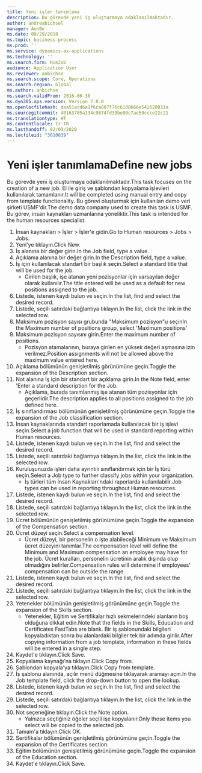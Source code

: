 ```yaml
---
title: Yeni işler tanımlama
description: Bu görevde yeni iş oluşturmaya odaklanılmaktadır.
author: andreabichsel
manager: AnnBe
ms.date: 08/29/2018
ms.topic: business-process
ms.prod: ''
ms.service: dynamics-ax-applications
ms.technology: ''
ms.search.form: HcmJob
audience: Application User
ms.reviewer: anbichse
ms.search.scope: Core, Operations
ms.search.region: Global
ms.author: anbichse
ms.search.validFrom: 2016-06-30
ms.dyn365.ops.version: Version 7.0.0
ms.openlocfilehash: dea51acd6a1f6ca887f76c61d8666e542620831a
ms.sourcegitcommit: 40163705a134c9874fd33be80c7ae59ccce22c21
ms.translationtype: HT
ms.contentlocale: tr-TR
ms.lasthandoff: 02/03/2020
ms.locfileid: "3010839"
---
```

# <a name="define-new-jobs"></a><span data-ttu-id="1c233-103">Yeni işler tanımlama</span><span class="sxs-lookup"><span data-stu-id="1c233-103">Define new jobs</span></span>



<span data-ttu-id="1c233-104">Bu görevde yeni iş oluşturmaya odaklanılmaktadır.</span><span class="sxs-lookup"><span data-stu-id="1c233-104">This task focuses on the creation of a new job.</span></span> <span data-ttu-id="1c233-105">El ile giriş ve şablondan kopyalama işlevleri kullanılarak tamamlanır.</span><span class="sxs-lookup"><span data-stu-id="1c233-105">It will be completed using manual entry and copy from template functionality.</span></span> <span data-ttu-id="1c233-106">Bu görevi oluşturmak için kullanılan demo veri şirketi USMF'dir.</span><span class="sxs-lookup"><span data-stu-id="1c233-106">The demo data company used to create this task is USMF.</span></span> <span data-ttu-id="1c233-107">Bu görev, insan kaynakları uzmanlarına yöneliktir.</span><span class="sxs-lookup"><span data-stu-id="1c233-107">This task is intended for the human resources specialist.</span></span>

1. <span data-ttu-id="1c233-108">İnsan kaynakları > İşler > İşler'e gidin.</span><span class="sxs-lookup"><span data-stu-id="1c233-108">Go to Human resources > Jobs > Jobs.</span></span>
2. <span data-ttu-id="1c233-109">Yeni'ye tıklayın.</span><span class="sxs-lookup"><span data-stu-id="1c233-109">Click New.</span></span>
3. <span data-ttu-id="1c233-110">İş alanına bir değer girin.</span><span class="sxs-lookup"><span data-stu-id="1c233-110">In the Job field, type a value.</span></span>
4. <span data-ttu-id="1c233-111">Açıklama alanına bir değer girin.</span><span class="sxs-lookup"><span data-stu-id="1c233-111">In the Description field, type a value.</span></span>
5. <span data-ttu-id="1c233-112">İş için kullanılacak standart bir başlık seçin.</span><span class="sxs-lookup"><span data-stu-id="1c233-112">Select a standard title that will be used for the job.</span></span> 
    * <span data-ttu-id="1c233-113">Girilen başlık, işe atanan yeni pozisyonlar için varsayılan değer olarak kullanılır.</span><span class="sxs-lookup"><span data-stu-id="1c233-113">The title entered will be used as a default for new positions assigned to the job.</span></span>  
6. <span data-ttu-id="1c233-114">Listede, istenen kaydı bulun ve seçin.</span><span class="sxs-lookup"><span data-stu-id="1c233-114">In the list, find and select the desired record.</span></span>
7. <span data-ttu-id="1c233-115">Listede, seçili satırdaki bağlantıya tıklayın.</span><span class="sxs-lookup"><span data-stu-id="1c233-115">In the list, click the link in the selected row.</span></span>
8. <span data-ttu-id="1c233-116">Maksimum pozisyon sayısı grubunda "Maksimum pozisyon"u seçin</span><span class="sxs-lookup"><span data-stu-id="1c233-116">In the Maximum number of positions group, select 'Maximum positions'</span></span>
9. <span data-ttu-id="1c233-117">Maksimum pozisyon sayısını girin.</span><span class="sxs-lookup"><span data-stu-id="1c233-117">Enter the maximum number of positions.</span></span> 
    * <span data-ttu-id="1c233-118">Pozisyon atamalarının, buraya girilen en yüksek değeri aşmasına izin verilmez.</span><span class="sxs-lookup"><span data-stu-id="1c233-118">Position assignments will not be allowed above the maximum value entered here.</span></span>  
10. <span data-ttu-id="1c233-119">Açıklama bölümünün genişletilmiş görünümüne geçin.</span><span class="sxs-lookup"><span data-stu-id="1c233-119">Toggle the expansion of the Description section.</span></span>
11. <span data-ttu-id="1c233-120">Not alanına İş için bir standart bir açıklama girin.</span><span class="sxs-lookup"><span data-stu-id="1c233-120">In the Note field, enter 'Enter a standard description for the Job.</span></span>
    * <span data-ttu-id="1c233-121">Açıklama, burada tanımlanmış işe atanan tüm pozisyonlar için geçerlidir.</span><span class="sxs-lookup"><span data-stu-id="1c233-121">The description applies to all positions assigned to the job defined here.</span></span>  
12. <span data-ttu-id="1c233-122">İş sınıflandırması bölümünün genişletilmiş görünümüne geçin.</span><span class="sxs-lookup"><span data-stu-id="1c233-122">Toggle the expansion of the Job classification section.</span></span>
13. <span data-ttu-id="1c233-123">İnsan kaynaklarında standart raporlamada kullanılacak bir iş işlevi seçin.</span><span class="sxs-lookup"><span data-stu-id="1c233-123">Select a job function that will be used in standard reporting within Human resources.</span></span>
14. <span data-ttu-id="1c233-124">Listede, istenen kaydı bulun ve seçin.</span><span class="sxs-lookup"><span data-stu-id="1c233-124">In the list, find and select the desired record.</span></span>
15. <span data-ttu-id="1c233-125">Listede, seçili satırdaki bağlantıya tıklayın.</span><span class="sxs-lookup"><span data-stu-id="1c233-125">In the list, click the link in the selected row.</span></span>
16. <span data-ttu-id="1c233-126">Kuruluşunuzda işleri daha ayrıntılı sınıflandırmak için bir İş türü seçin.</span><span class="sxs-lookup"><span data-stu-id="1c233-126">Select a Job type to further classify jobs within your organization.</span></span> 
    * <span data-ttu-id="1c233-127">İş türleri tüm İnsan Kaynakları'ndaki raporlarda kullanılabilir.</span><span class="sxs-lookup"><span data-stu-id="1c233-127">Job types can be used in reporting throughout Human resources.</span></span>  
17. <span data-ttu-id="1c233-128">Listede, istenen kaydı bulun ve seçin.</span><span class="sxs-lookup"><span data-stu-id="1c233-128">In the list, find and select the desired record.</span></span>
18. <span data-ttu-id="1c233-129">Listede, seçili satırdaki bağlantıya tıklayın.</span><span class="sxs-lookup"><span data-stu-id="1c233-129">In the list, click the link in the selected row.</span></span>
19. <span data-ttu-id="1c233-130">Ücret bölümünün genişletilmiş görünümüne geçin.</span><span class="sxs-lookup"><span data-stu-id="1c233-130">Toggle the expansion of the Compensation section.</span></span>
20. <span data-ttu-id="1c233-131">Ücret düzeyi seçin.</span><span class="sxs-lookup"><span data-stu-id="1c233-131">Select a compensation level.</span></span>
    * <span data-ttu-id="1c233-132">Ücret düzeyi, bir personelin o işte alabileceği Minimum ve Maksimum ücret düzeyini tanımlar.</span><span class="sxs-lookup"><span data-stu-id="1c233-132">The compensation level will define the Minimum and Maximum compensation an employee may have for the job.</span></span> <span data-ttu-id="1c233-133">Ücret kuralları, personelin ücretinin aralık dışında olup olmadığını belirler.</span><span class="sxs-lookup"><span data-stu-id="1c233-133">Compensation rules will determine if employees' compensation can be outside the range.</span></span>  
21. <span data-ttu-id="1c233-134">Listede, istenen kaydı bulun ve seçin.</span><span class="sxs-lookup"><span data-stu-id="1c233-134">In the list, find and select the desired record.</span></span>
22. <span data-ttu-id="1c233-135">Listede, seçili satırdaki bağlantıya tıklayın.</span><span class="sxs-lookup"><span data-stu-id="1c233-135">In the list, click the link in the selected row.</span></span>
23. <span data-ttu-id="1c233-136">Yetenekler bölümünün genişletilmiş görünümüne geçin.</span><span class="sxs-lookup"><span data-stu-id="1c233-136">Toggle the expansion of the Skills section.</span></span>
    * <span data-ttu-id="1c233-137">Yetenekler, Eğitim ve Sertifikalar hızlı sekmelerindeki alanların boş olduğuna dikkat edin.</span><span class="sxs-lookup"><span data-stu-id="1c233-137">Note that the fields in the Skills, Education and Certificates FastTabs are blank.</span></span> <span data-ttu-id="1c233-138">Bir iş şablonundaki bilgileri kopyaladıktan sonra bu alanlardaki bilgiler tek bir adımda girilir.</span><span class="sxs-lookup"><span data-stu-id="1c233-138">After copying information from a job template, information in these fields will be entered in a single step.</span></span>   
24. <span data-ttu-id="1c233-139">Kaydet'e tıklayın.</span><span class="sxs-lookup"><span data-stu-id="1c233-139">Click Save.</span></span>
25. <span data-ttu-id="1c233-140">Kopyalama kaynağı'na tıklayın.</span><span class="sxs-lookup"><span data-stu-id="1c233-140">Click Copy from.</span></span>
26. <span data-ttu-id="1c233-141">Şablondan kopyala'ya tıklayın.</span><span class="sxs-lookup"><span data-stu-id="1c233-141">Click Copy from template.</span></span>
27. <span data-ttu-id="1c233-142">İş şablonu alanında, açılır menü düğmesine tıklayarak aramayı açın.</span><span class="sxs-lookup"><span data-stu-id="1c233-142">In the Job template field, click the drop-down button to open the lookup.</span></span>
28. <span data-ttu-id="1c233-143">Listede, istenen kaydı bulun ve seçin.</span><span class="sxs-lookup"><span data-stu-id="1c233-143">In the list, find and select the desired record.</span></span>
29. <span data-ttu-id="1c233-144">Listede, seçili satırdaki bağlantıya tıklayın.</span><span class="sxs-lookup"><span data-stu-id="1c233-144">In the list, click the link in the selected row.</span></span>
30. <span data-ttu-id="1c233-145">Not seçeneğine tıklayın.</span><span class="sxs-lookup"><span data-stu-id="1c233-145">Click the Note option.</span></span>
    * <span data-ttu-id="1c233-146">Yalnızca seçtiğiniz öğeler seçili işe kopyalanır.</span><span class="sxs-lookup"><span data-stu-id="1c233-146">Only those items you select will be copied to the selected job.</span></span>    
31. <span data-ttu-id="1c233-147">Tamam'a tıklayın.</span><span class="sxs-lookup"><span data-stu-id="1c233-147">Click OK.</span></span>
32. <span data-ttu-id="1c233-148">Sertifikalar bölümünün genişletilmiş görünümüne geçin.</span><span class="sxs-lookup"><span data-stu-id="1c233-148">Toggle the expansion of the Certificates section.</span></span>
33. <span data-ttu-id="1c233-149">Eğitim bölümünün genişletilmiş görünümüne geçin.</span><span class="sxs-lookup"><span data-stu-id="1c233-149">Toggle the expansion of the Education section.</span></span>
34. <span data-ttu-id="1c233-150">Kaydet'e tıklayın.</span><span class="sxs-lookup"><span data-stu-id="1c233-150">Click Save.</span></span>


